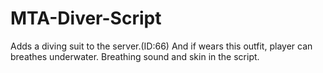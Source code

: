 # MTA-Diver-Script
Adds a diving suit to the server.(ID:66) And if wears this outfit, player can breathes underwater. Breathing sound and skin in the script.
